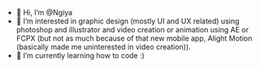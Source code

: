 - 👋 Hi, I’m @Ngiya
- 👀 I’m interested in graphic design (mostly UI and UX related) using photoshop and illustrator and video creation or animation using AE or FCPX (but not as much because of that new mobile app, Alight Motion (basically made me uninterested in video creation)).
- 🌱 I’m currently learning how to code :)

<!---
Ngiya/Ngiya is a ✨ special ✨ repository because its `README.md` (this file) appears on your GitHub profile.
You can click the Preview link to take a look at your changes.
--->
